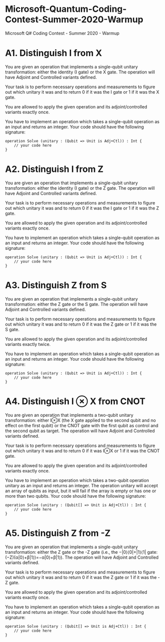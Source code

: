 # Microsoft-Quantum-Coding-Contest-Summer-2020-Warmup
Microsoft Q# Coding Contest - Summer 2020 - Warmup

# A1. Distinguish I from X

You are given an operation that implements a single-qubit unitary transformation: either the identity (I gate) or the X gate. The operation will have Adjoint and Controlled variants defined.

Your task is to perform necessary operations and measurements to figure out which unitary it was and to return 0 if it was the I gate or 1 if it was the X gate.

You are allowed to apply the given operation and its adjoint/controlled variants exactly once.

You have to implement an operation which takes a single-qubit operation as an input and returns an integer. Your code should have the following signature:

```qsharp
operation Solve (unitary : (Qubit => Unit is Adj+Ctl)) : Int {
    // your code here
}
```


# A2. Distinguish I from Z

You are given an operation that implements a single-qubit unitary transformation: either the identity (I gate) or the Z gate. The operation will have Adjoint and Controlled variants defined.

Your task is to perform necessary operations and measurements to figure out which unitary it was and to return 0 if it was the I gate or 1 if it was the Z gate.

You are allowed to apply the given operation and its adjoint/controlled variants exactly once.

You have to implement an operation which takes a single-qubit operation as an input and returns an integer. Your code should have the following signature:

```qsharp
operation Solve (unitary : (Qubit => Unit is Adj+Ctl)) : Int {
    // your code here
}
```

# A3. Distinguish Z from S

You are given an operation that implements a single-qubit unitary transformation: either the Z gate or the S gate. The operation will have Adjoint and Controlled variants defined.

Your task is to perform necessary operations and measurements to figure out which unitary it was and to return 0 if it was the Z gate or 1 if it was the S gate.

You are allowed to apply the given operation and its adjoint/controlled variants exactly twice.

You have to implement an operation which takes a single-qubit operation as an input and returns an integer. Your code should have the following signature:

```qsharp
operation Solve (unitary : (Qubit => Unit is Adj+Ctl)) : Int {
    // your code here
}
```

# A4. Distinguish I ⊗ X from CNOT

You are given an operation that implements a two-qubit unitary transformation: either I⊗X
 (the X gate applied to the second qubit and no effect on the first qubit) or the CNOT gate with the first qubit as control and the second qubit as target. The operation will have Adjoint and Controlled variants defined.

Your task is to perform necessary operations and measurements to figure out which unitary it was and to return 0 if it was I⊗X
 or 1 if it was the CNOT gate.

You are allowed to apply the given operation and its adjoint/controlled variants exactly once.

You have to implement an operation which takes a two-qubit operation unitary as an input and returns an integer. The operation unitary will accept an array of qubits as input, but it will fail if the array is empty or has one or more than two qubits. Your code should have the following signature:

```qsharp
operation Solve (unitary : (Qubit[] => Unit is Adj+Ctl)) : Int {
    // your code here
}
```

# A5. Distinguish Z from -Z

You are given an operation that implements a single-qubit unitary transformation: either the Z gate or the -Z gate (i.e., the −|0⟩⟨0|+|1⟩⟨1| gate: (−Z)(α|0⟩+β|1⟩)=−α|0⟩+β|1⟩).
The operation will have Adjoint and Controlled variants defined.

Your task is to perform necessary operations and measurements to figure out which unitary it was and to return 0 if it was the Z gate or 1 if it was the -Z gate.

You are allowed to apply the given operation and its adjoint/controlled variants exactly once.

You have to implement an operation which takes a single-qubit operation as an input and returns an integer. Your code should have the following signature:

```qsharp
operation Solve (unitary : (Qubit[] => Unit is Adj+Ctl)) : Int {
    // your code here
}
```